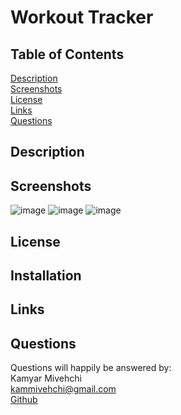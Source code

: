 # Workout Tracker

## Table of Contents
[Description](#Description)
 <br>
[Screenshots](#screenshots)
 <br>
 [License](#license)
 <br>
[Links](#links)
 <br>
[Questions](#questions)
 
 
 ## Description
 
 ## Screenshots
![image](https://user-images.githubusercontent.com/90432404/152672980-542bf754-663f-46d6-85c8-a81a6edd1a25.png)
![image](https://user-images.githubusercontent.com/90432404/152672978-e4729867-1741-4090-86c1-ae1ac94d14d1.png)
![image](https://user-images.githubusercontent.com/90432404/152672975-75cb41e5-6d9a-45d3-9971-f2f7751fa88c.png)


## License 

## Installation

## Links

## Questions

Questions will happily be answered by:
<br>
Kamyar Mivehchi
<br>
[kammivehchi@gmail.com](mailto:kammivehchi@gmail.com)
<br>
[Github](https://github.com/Kam-Mivehchi)


